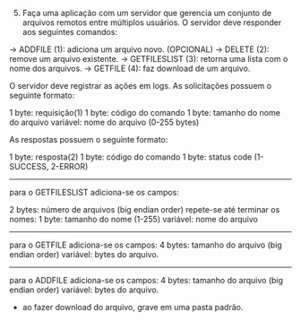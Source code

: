 5) Faça uma aplicação com um servidor que gerencia um conjunto de arquivos
remotos entre múltiplos usuários.  O servidor deve responder aos seguintes
comandos:

-> ADDFILE (1): adiciona um arquivo novo. (OPCIONAL)
-> DELETE (2):  remove um arquivo existente.
-> GETFILESLIST (3): retorna uma lista com o nome dos arquivos.
-> GETFILE (4): faz download de um arquivo.

O servidor deve registrar as ações em logs.
As solicitações possuem o seguinte formato:

1 byte: requisição(1)
1 byte: código do comando
1 byte: tamanho do nome do arquivo
variável: nome do arquivo (0-255 bytes)

As respostas possuem o seguinte formato:

1 byte: resposta(2)
1 byte: código do comando
1 byte: status code (1-SUCCESS, 2-ERROR)

----

para o GETFILESLIST adiciona-se os campos:

2 bytes: número de arquivos (big endian order)
repete-se até terminar os nomes:
1 byte: tamanho do nome (1-255)
variável: nome do arquivo

----

para o GETFILE adiciona-se os campos:
4 bytes: tamanho do arquivo (big endian order)
variável: bytes do arquivo.

----

para o ADDFILE adiciona-se os campos:
4 bytes: tamanho do arquivo (big endian order)
variável: bytes do arquivo.

* ao fazer download do arquivo, grave em uma pasta padrão.
